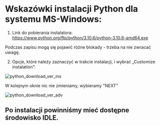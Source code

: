 # Wskazówki instalacji Python dla systemu MS-Windows:



1. Link do pobierania instalatora: https://www.python.org/ftp/python/3.10.6/python-3.10.6-amd64.exe

Podczas zapisu mogą się pojawić różne blokady - trzeba na nie zwracać uwagę.

2. Opcje, które należy zaznaczyć w trakcie instalacji, i wybrać „Customize instalation”:

![python_download_ver_ins](https://user-images.githubusercontent.com/5088643/138261777-4c121617-7c5e-49d2-bdc5-67b711224a79.png)

W kolejnym oknie nic nie zmieniamy, wybieramy "NEXT"

![python_download_ver_adv](https://user-images.githubusercontent.com/5088643/138261814-6fae0d65-b19f-4601-b76b-24ca8a76985f.png)

## Po instalacji powinniśmy mieć dostępne środowisko IDLE.
